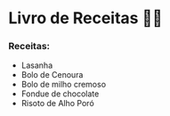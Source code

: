 # Livro de Receitas :woman_cook:

### Receitas:

 - Lasanha
 - Bolo de Cenoura
 - Bolo de milho cremoso
 - Fondue de chocolate
 - Risoto de Alho Poró
 
 